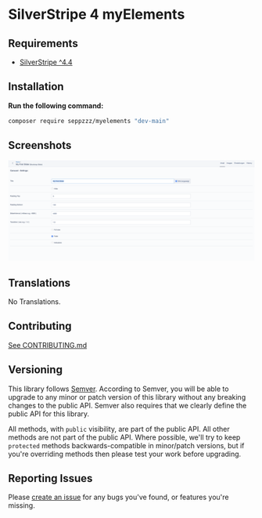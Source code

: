 # SilverStripe 4 myElements


## Requirements

* [SilverStripe ^4.4](https://www.silverstripe.org/download)


## Installation

**Run the following command:**

```sh
composer require seppzzz/myelements "dev-main"
```

## Screenshots

![Add Elements](docs/images/testimage_1.png "Testinfo")


## Translations

No Translations.

## Contributing

[See CONTRIBUTING.md](CONTRIBUTING.md)

## Versioning

This library follows [Semver](http://semver.org). According to Semver, you will be able to upgrade to any minor or patch version of this library without any breaking changes to the public API. Semver also requires that we clearly define the public API for this library.

All methods, with `public` visibility, are part of the public API. All other methods are not part of the public API. Where possible, we'll try to keep `protected` methods backwards-compatible in minor/patch versions, but if you're overriding methods then please test your work before upgrading.

## Reporting Issues

Please [create an issue](https://github.com/seppzzz/myelements/issues) for any bugs you've found, or features you're missing.

  
